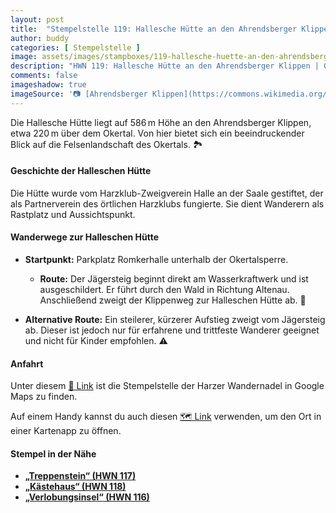```yaml
---
layout: post
title:  "Stempelstelle 119: Hallesche Hütte an den Ahrendsberger Klippen"
author: buddy
categories: [ Stempelstelle ]
image: assets/images/stampboxes/119-hallesche-huette-an-den-ahrendsberger-klippen.jpg
description: "HWN 119: Hallesche Hütte an den Ahrendsberger Klippen | Goslar"
comments: false
imageshadow: true
imageSource: '📷 [Ahrendsberger Klippen](https://commons.wikimedia.org/wiki/File:Ahrendsberger_Klippen.jpg) von <a href="//commons.wikimedia.org/wiki/User:B.Thomas95" title="User:B.Thomas95">Thomas Binder</a> unter Lizenz [CC BY-SA 4.0](https://creativecommons.org/licenses/by-sa/4.0)'
---
```


Die Hallesche Hütte liegt auf 586 m Höhe an den Ahrendsberger Klippen, etwa 220 m über dem Okertal. Von hier bietet sich ein beeindruckender Blick auf die Felsenlandschaft des Okertals. 🏞️

#### Geschichte der Halleschen Hütte

Die Hütte wurde vom Harzklub-Zweigverein Halle an der Saale gestiftet, der als Partnerverein des örtlichen Harzklubs fungierte. Sie dient Wanderern als Rastplatz und Aussichtspunkt.

#### Wanderwege zur Halleschen Hütte

- **Startpunkt:** Parkplatz Romkerhalle unterhalb der Okertalsperre.
  - **Route:** Der Jägersteig beginnt direkt am Wasserkraftwerk und ist ausgeschildert. Er führt durch den Wald in Richtung Altenau. Anschließend zweigt der Klippenweg zur Halleschen Hütte ab. 🥾

- **Alternative Route:** Ein steilerer, kürzerer Aufstieg zweigt vom Jägersteig ab. Dieser ist jedoch nur für erfahrene und trittfeste Wanderer geeignet und nicht für Kinder empfohlen. ⚠️

#### Anfahrt

Unter diesem [📍 Link](https://www.google.com/maps/dir/?api=1&origin=&destination=51.85412%2C%2010.46787) ist die Stempelstelle der Harzer Wandernadel in Google Maps zu finden.

<div class="android-only">
  Auf einem Handy kannst du auch diesen 
  <a href="geo:51.85412,10.46787">🗺️ Link</a> 
  verwenden, um den Ort in einer Kartenapp zu öffnen.
  <p></p>
</div>

#### Stempel in der Nähe

- [**„Treppenstein“ (HWN 117)**](/stempelstelle-117-treppenstein)
- [**„Kästehaus“ (HWN 118)**](/stempelstelle-118-kaestehaus)
- [**„Verlobungsinsel“ (HWN 116)**](/stempelstelle-116-verlobungsinsel-in-der-oker)
